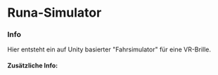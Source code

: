 # Runa-Simulator

### Info
Hier entsteht ein auf Unity basierter "Fahrsimulator" für eine VR-Brille. 

#### Zusätzliche Info:
```bash

```
